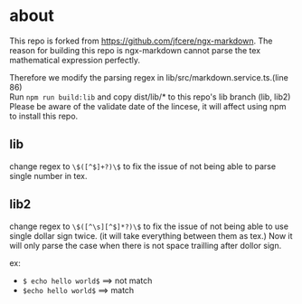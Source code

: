 # about

This repo is forked from https://github.com/jfcere/ngx-markdown.
The reason for building this repo is ngx-markdown cannot parse the tex mathematical expression perfectly.

Therefore we modify the parsing regex in lib/src/markdown.service.ts.(line 86)<br>
Run `npm run build:lib` and copy dist/lib/* to this repo's lib branch (lib, lib2)<br>
Please be aware of the validate date of the lincese, it will affect using npm to install this repo.<br>

## lib

change regex to `\$([^$]+?)\$` to fix the issue of not being able to parse single number in tex.

## lib2

change regex to `\$([^\s][^$]*?)\$` to fix the issue of not being able to use single dollar sign twice. (it will take everything between them as tex.) Now it will only parse the case when there is not space trailling after dollor sign.

ex:

* `$ echo hello world$` ==> not match
* `$echo hello world$` ==> match
